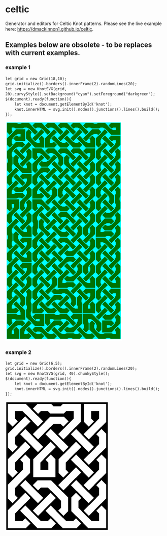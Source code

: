 # celtic
Generator and editors for Celtic Knot patterns.
Please see the live example here: https://dmackinnon1.github.io/celtic.


## Examples below are obsolete - to be replaces with current examples.

### example 1
```{javascript}
let grid = new Grid(18,10);
grid.initialize().borders().innerFrame(2).randomLines(20);
let svg = new KnotSVG(grid, 20).curvyStyle().setBackground("cyan").setForeground("darkgreen");
$(document).ready(function(){
	let knot = document.getElementById('knot');
	knot.innerHTML = svg.init().nodes().junctions().lines().build();
});
```
![example](https://raw.githubusercontent.com/dmackinnon1/celtic/master/imgs/green2.png)

### example 2

```{javascript}
let grid = new Grid(6,5);
grid.initialize().borders().innerFrame(2).randomLines(20);
let svg = new KnotSVG(grid, 40).chunkyStyle();
$(document).ready(function(){
	let knot = document.getElementById('knot');
	knot.innerHTML = svg.init().nodes().junctions().lines().build();
});
```
![example](https://raw.githubusercontent.com/dmackinnon1/celtic/master/imgs/sample.png)

